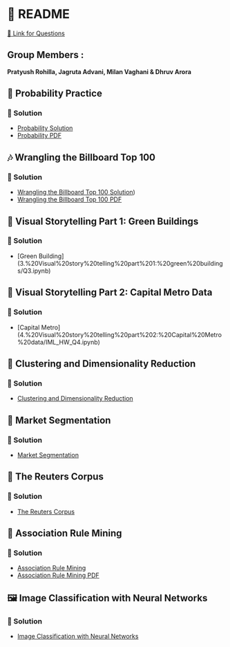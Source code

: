 # 📘 README 

[🔗 Link for Questions](https://github.com/jgscott/STA380/tree/master/exercises)

## Group Members :
**Pratyush Rohilla, Jagruta Advani, Milan Vaghani & Dhruv Arora**


## 🎲 Probability Practice

### 📝 Solution 
- [Probability Solution](1.%20Probability%20practice/Question%201.Rmd)
- [Probability PDF](1.%20Probability%20practice/Question%201.pdf)


## 🎶 Wrangling the Billboard Top 100
### 📝 Solution
- [Wrangling the Billboard Top 100 Solution](2.%20Wrangling%20the%20Billboard%20Top%20100/Q2_ML.Rmd))
- [Wrangling the Billboard Top 100 PDF](2.%20Wrangling%20the%20Billboard%20Top%20100/Question%202%20Wrangling%20the%20Billboard%20Top%20100.pdf)

## 🌿 Visual Storytelling Part 1: Green Buildings
### 📝 Solution
- [Green Building] (3.%20Visual%20story%20telling%20part%201:%20green%20buildings/Q3.ipynb)


## 🚋 Visual Storytelling Part 2: Capital Metro Data
### 📝 Solution
- [Capital Metro] (4.%20Visual%20story%20telling%20part%202:%20Capital%20Metro%20data/IML_HW_Q4.ipynb)


## 🍷 Clustering and Dimensionality Reduction
### 📝 Solution
- [Clustering and Dimensionality Reduction](5.%20Clustering%20and%20dimensionality%20reduction/IML_HW_Q5.ipynb)


## 🎯 Market Segmentation
### 📝 Solution
- [Market Segmentation](6.%20Market%20segmentation/Q6.ipynb)

## 📰 The Reuters Corpus
### 📝 Solution
- [The Reuters Corpus](7.%20The%20Reuters%20corpus/)


## 🛒 Association Rule Mining
### 📝 Solution
 - [Association Rule Mining](8.%20Association%20rule%20mining/Question%208.Rmd)
 - [Association Rule Mining PDF](8.%20Association%20rule%20mining/Question%208.pdf)


## 🖼️ Image Classification with Neural Networks
### 📝 Solution
 - [Image Classification with Neural Networks](9.%20Image%20classification%20with%20neural%20networks/IML_HW_Q9.ipynb)

